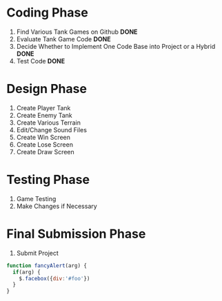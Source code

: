 # Coding Phase
1. Find Various Tank Games on Github                                                            **DONE**
1. Evaluate Tank Game Code                                                                      **DONE**
1. Decide Whether to Implement One Code Base into Project or a Hybrid                           **DONE**
1. Test Code                                                                                    **DONE**

# Design Phase
1. Create Player Tank
1. Create Enemy Tank
1. Create Various Terrain
1. Edit/Change Sound Files
1. Create Win Screen
1. Create Lose Screen
1. Create Draw Screen

# Testing Phase
1. Game Testing
1. Make Changes if Necessary

# Final Submission Phase
1. Submit Project

```javascript
function fancyAlert(arg) {
  if(arg) {
    $.facebox({div:'#foo'})
  }
}
```
